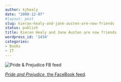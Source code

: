 ```yaml
---
author: kjhealy
date: "2008-12-07"
#layout: post
slug: kieran-healy-and-jane-austen-are-now-friends
status: publish
title: Kieran Healy and Jane Austen are now friends
wordpress_id: '1434'
categories:
- Books
- IT
---
```


![Pride & Prejudice FB feed](http://www.kieranhealy.org/files/misc/pandpfb.png)

[*Pride and Prejudice*, the FaceBook feed](http://www.much-ado.net/austenbook/).
